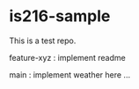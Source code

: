 # is216-sample
This is a test repo.

feature-xyz : implement readme 

main : implement weather here ...
